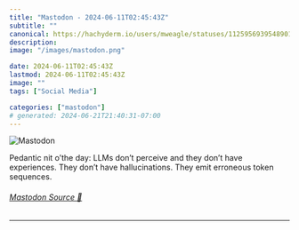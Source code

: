 ```yaml
---
title: "Mastodon - 2024-06-11T02:45:43Z"
subtitle: ""
canonical: https://hachyderm.io/users/mweagle/statuses/112595693954890184
description:
image: "/images/mastodon.png"

date: 2024-06-11T02:45:43Z
lastmod: 2024-06-11T02:45:43Z
image: ""
tags: ["Social Media"]

categories: ["mastodon"]
# generated: 2024-06-21T21:40:31-07:00
---
```

![Mastodon](/images/mastodon.png)

<p>Pedantic nit o’the day: LLMs don’t perceive and they don’t have experiences. They don’t have hallucinations. They emit erroneous token sequences.</p>


###### [Mastodon Source 🐘](https://hachyderm.io/@mweagle/112595693954890184)

___
